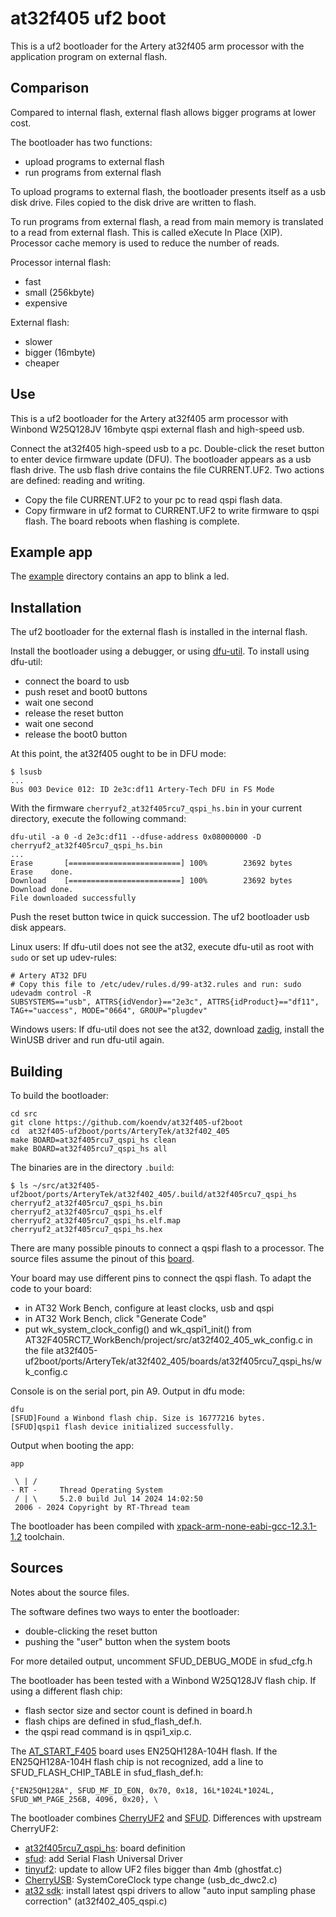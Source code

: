 # at32f405 uf2 boot

This is a uf2 bootloader for the Artery at32f405 arm processor with the application program on external flash.

## Comparison

Compared to internal flash, external flash allows bigger programs at lower cost.

The bootloader has two functions:

- upload programs to external flash
- run programs from external flash

To upload programs to external flash, the bootloader presents itself as a usb disk drive. Files copied to the disk drive are written to flash.

To run programs from external flash, a read from main memory is translated to a read from external flash. This is called eXecute In Place (XIP). Processor cache memory is used to reduce the number of reads.

Processor internal flash:

- fast
- small (256kbyte)
- expensive

External flash:

- slower
- bigger (16mbyte)
- cheaper

## Use

This is a uf2 bootloader for the Artery at32f405 arm processor with Winbond W25Q128JV 16mbyte qspi external flash and high-speed usb.

Connect the at32f405 high-speed usb to a pc. Double-click the reset button to enter device firmware update (DFU).
The bootloader appears as a usb flash drive. The usb flash drive contains the file CURRENT.UF2.
Two actions are defined: reading and writing.

- Copy the file CURRENT.UF2 to your pc to read qspi flash data.
- Copy firmware in uf2 format to CURRENT.UF2 to write firmware to qspi flash. The board reboots when flashing is complete.

## Example app

The [example](example/README.md) directory contains an app to blink a led. 

## Installation

The uf2 bootloader for the external flash is installed in the internal flash.

Install the bootloader using a debugger, or using [dfu-util](https://dfu-util.sourceforge.net/). To install using dfu-util:

- connect the board to usb
- push reset and boot0 buttons
- wait one second
- release the reset button
- wait one second
- release the boot0 button

At this point, the at32f405 ought to be in DFU mode:
```
$ lsusb
...
Bus 003 Device 012: ID 2e3c:df11 Artery-Tech DFU in FS Mode
```

With the firmware ``cherryuf2_at32f405rcu7_qspi_hs.bin`` in your current directory, execute the following command:

```
dfu-util -a 0 -d 2e3c:df11 --dfuse-address 0x08000000 -D cherryuf2_at32f405rcu7_qspi_hs.bin
...
Erase   	[=========================] 100%        23692 bytes
Erase    done.
Download	[=========================] 100%        23692 bytes
Download done.
File downloaded successfully
```
Push the reset button twice in quick succession. The uf2 bootloader usb disk appears.

Linux users: If dfu-util does not see the at32, execute dfu-util as root with ``sudo`` or set up udev-rules:

```
# Artery AT32 DFU
# Copy this file to /etc/udev/rules.d/99-at32.rules and run: sudo udevadm control -R
SUBSYSTEMS=="usb", ATTRS{idVendor}=="2e3c", ATTRS{idProduct}=="df11", TAG+="uaccess", MODE="0664", GROUP="plugdev"
```

Windows users: If dfu-util does not see the at32, download [zadig](https://zadig.akeo.ie/), install the WinUSB driver and run dfu-util again.

## Building

To build the bootloader:

```
cd src
git clone https://github.com/koendv/at32f405-uf2boot
cd  at32f405-uf2boot/ports/ArteryTek/at32f402_405
make BOARD=at32f405rcu7_qspi_hs clean
make BOARD=at32f405rcu7_qspi_hs all
```
The binaries are in the directory ``.build``:
```
$ ls ~/src/at32f405-uf2boot/ports/ArteryTek/at32f402_405/.build/at32f405rcu7_qspi_hs
cherryuf2_at32f405rcu7_qspi_hs.bin
cherryuf2_at32f405rcu7_qspi_hs.elf
cherryuf2_at32f405rcu7_qspi_hs.elf.map
cherryuf2_at32f405rcu7_qspi_hs.hex
```

There are many possible pinouts to connect a qspi flash to a processor.
The source files assume the pinout of this [board](https://oshwlab.com/koendv/at32f405-tool).

Your board may use different pins to connect the qspi flash.
To adapt the code to your board:

- in AT32 Work Bench, configure at least clocks, usb and qspi
- in AT32 Work Bench, click "Generate Code"
- put  wk_system_clock_config() and wk_qspi1_init() from AT32F405RCT7_WorkBench/project/src/at32f402_405_wk_config.c in the file at32f405-uf2boot/ports/ArteryTek/at32f402_405/boards/at32f405rcu7_qspi_hs/wk_config.c

Console is on the serial port, pin A9. Output in dfu mode:

```
dfu
[SFUD]Found a Winbond flash chip. Size is 16777216 bytes.
[SFUD]qspi1 flash device initialized successfully.
```

Output when booting the app:

```
app

 \ | /
- RT -     Thread Operating System
 / | \     5.2.0 build Jul 14 2024 14:02:50
 2006 - 2024 Copyright by RT-Thread team
```

The bootloader has been compiled with [xpack-arm-none-eabi-gcc-12.3.1-1.2](https://xpack.github.io/) toolchain.

## Sources

Notes about the source files.

The software defines two ways to enter the bootloader:

- double-clicking the reset button
- pushing the "user" button when the system boots

For more detailed output, uncomment SFUD_DEBUG_MODE in sfud_cfg.h

The bootloader has been tested with a Winbond W25Q128JV flash chip. If using a different flash chip:

- flash sector size and sector count is defined in board.h
- flash chips are defined in sfud_flash_def.h.
- the qspi read command is in qspi1_xip.c.

The [AT_START_F405](https://www.arterychip.com/en/product/AT32F405.jsp) board uses EN25QH128A-104H flash. If the EN25QH128A-104H flash chip is not recognized, add a line to SFUD_FLASH_CHIP_TABLE in  sfud_flash_def.h:
```
{"EN25QH128A", SFUD_MF_ID_EON, 0x70, 0x18, 16L*1024L*1024L, SFUD_WM_PAGE_256B, 4096, 0x20}, \
```

The bootloader combines [CherryUF2](https://github.com/zhaqian12/Cherryuf2) and [SFUD](https://github.com/armink/SFUD). Differences with upstream CherryUF2:

- [at32f405rcu7_qspi_hs](https://github.com/koendv/at32f405-uf2boot/tree/main/ports/ArteryTek/at32f402_405/boards/at32f405rcu7_qspi_hs): board definition
- [sfud](https://github.com/armink/SFUD): add Serial Flash Universal Driver
- [tinyuf2](https://github.com/adafruit/tinyuf2): update to allow UF2 files bigger than 4mb (ghostfat.c)
- [CherryUSB](https://github.com/cherry-embedded/CherryUSB): SystemCoreClock type change (usb_dc_dwc2.c)
- [at32 sdk](https://github.com/ArteryTek/AT32F402_405_Firmware_Library): install latest qspi drivers to allow "auto input sampling phase correction" (at32f402_405_qspi.c)
